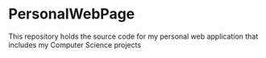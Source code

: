 # PersonalWebPage
This repository holds the source code for my personal web application that includes my Computer Science projects
